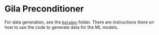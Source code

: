 # Gila Preconditioner

For data generation, see the [`DataGen`](DataGen) folder. There are
instructions there on how to use the code to generate data for the ML
models.
